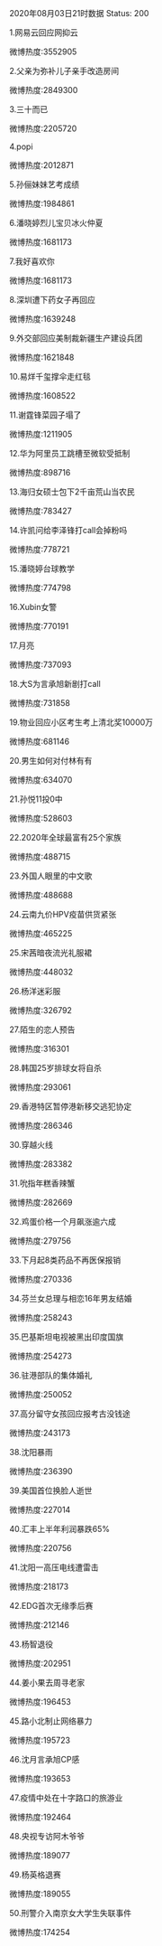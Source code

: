 2020年08月03日21时数据
Status: 200

1.网易云回应网抑云

微博热度:3552905

2.父亲为弥补儿子亲手改造房间

微博热度:2849300

3.三十而已

微博热度:2205720

4.popi

微博热度:2012871

5.孙俪妹妹艺考成绩

微博热度:1984861

6.潘晓婷烈儿宝贝冰火仲夏

微博热度:1681173

7.我好喜欢你

微博热度:1681173

8.深圳遭下药女子再回应

微博热度:1639248

9.外交部回应美制裁新疆生产建设兵团

微博热度:1621848

10.易烊千玺撑伞走红毯

微博热度:1608522

11.谢霆锋菜园子塌了

微博热度:1211905

12.华为阿里员工跳槽至微软受抵制

微博热度:898716

13.海归女硕士包下2千亩荒山当农民

微博热度:783427

14.许凯问给李泽锋打call会掉粉吗

微博热度:778721

15.潘晓婷台球教学

微博热度:774798

16.Xubin女警

微博热度:770191

17.月亮

微博热度:737093

18.大S为言承旭新剧打call

微博热度:731858

19.物业回应小区考生考上清北奖10000万

微博热度:681146

20.男生如何对付林有有

微博热度:634070

21.孙悦11投0中

微博热度:528603

22.2020年全球最富有25个家族

微博热度:488715

23.外国人眼里的中文歌

微博热度:488688

24.云南九价HPV疫苗供货紧张

微博热度:465225

25.宋茜暗夜流光礼服裙

微博热度:448032

26.杨洋迷彩服

微博热度:326792

27.陌生的恋人预告

微博热度:316301

28.韩国25岁排球女将自杀

微博热度:293061

29.香港特区暂停港新移交逃犯协定

微博热度:286346

30.穿越火线

微博热度:283382

31.吮指年糕香辣蟹

微博热度:282669

32.鸡蛋价格一个月飙涨逾六成

微博热度:279756

33.下月起8类药品不再医保报销

微博热度:270336

34.芬兰女总理与相恋16年男友结婚

微博热度:258243

35.巴基斯坦电视被黑出印度国旗

微博热度:254273

36.驻港部队的集体婚礼

微博热度:250052

37.高分留守女孩回应报考古没钱途

微博热度:243173

38.沈阳暴雨

微博热度:236390

39.美国首位换脸人逝世

微博热度:227014

40.汇丰上半年利润暴跌65%

微博热度:220756

41.沈阳一高压电线遭雷击

微博热度:218173

42.EDG首次无缘季后赛

微博热度:212146

43.杨智退役

微博热度:202951

44.姜小果去周寻老家

微博热度:196453

45.路小北制止网络暴力

微博热度:195723

46.沈月言承旭CP感

微博热度:193653

47.疫情中处在十字路口的旅游业

微博热度:192464

48.央视专访阿木爷爷

微博热度:189077

49.杨英格退赛

微博热度:189055

50.刑警介入南京女大学生失联事件

微博热度:174254

